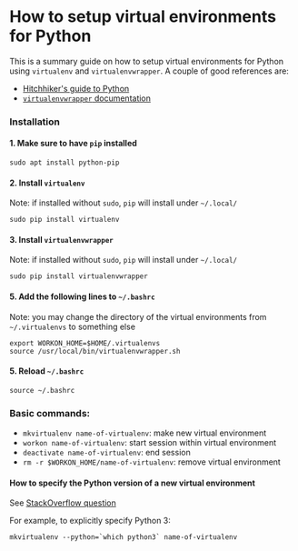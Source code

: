 # How to setup virtual environments for Python
This is a summary guide on how to setup virtual environments for Python using `virtualenv` and `virtualenvwrapper`. A couple of good references are:
* [Hitchhiker's guide to Python](https://docs.python-guide.org/dev/virtualenvs/)
* [`virtualenvwrapper` documentation](https://virtualenvwrapper.readthedocs.io/en/latest/install.html#basic-installation)

### Installation

#### 1. Make sure to have `pip` installed
```
sudo apt install python-pip
```

#### 2. Install `virtualenv`
Note: if installed without `sudo`, `pip` will install under `~/.local/`
```
sudo pip install virtualenv
```

#### 3. Install `virtualenvwrapper`
Note: if installed without `sudo`, `pip` will install under `~/.local/`
```
sudo pip install virtualenvwrapper
```

#### 5. Add the following lines to `~/.bashrc`
Note: you may change the directory of the virtual environments from `~/.virtualenvs` to something else
```
export WORKON_HOME=$HOME/.virtualenvs
source /usr/local/bin/virtualenvwrapper.sh
```

#### 5. Reload `~/.bashrc`
```
source ~/.bashrc
```

### Basic commands:
* `mkvirtualenv name-of-virtualenv`: make new virtual environment
* `workon name-of-virtualenv`: start session within virtual environment
* `deactivate name-of-virtualenv`: end session 
* `rm -r $WORKON_HOME/name-of-virtualenv`: remove virtual environment

#### How to specify the Python version of a new virtual environment
See [StackOverflow question](https://stackoverflow.com/questions/16123459/virtualenvwrapper-and-python-3)

For example, to explicitly specify Python 3:
```
mkvirtualenv --python=`which python3` name-of-virtualenv
```

